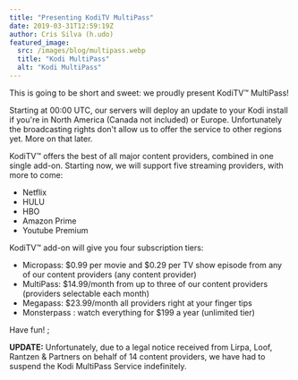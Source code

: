```yaml
---
title: "Presenting KodiTV MultiPass"
date: 2019-03-31T12:59:19Z
author: Cris Silva (h.udo)
featured_image:
  src: /images/blog/multipass.webp
  title: "Kodi MultiPass"
  alt: "Kodi MultiPass"
---
```


This is going to be short and sweet: we proudly present KodiTV™ MultiPass!

Starting at 00:00 UTC, our servers will deploy an update to your Kodi install if you're in North America (Canada not included) or Europe. Unfortunately the broadcasting rights don't allow us to offer the service to other regions yet. More on that later.

KodiTV™ offers the best of all major content providers, combined in one single add-on. Starting now, we will support five streaming providers, with more to come:

- Netflix
- HULU
- HBO
- Amazon Prime
- Youtube Premium

KodiTV™ add-on will give you four subscription tiers:

- Micropass: $0.99 per movie and $0.29 per TV show episode from any of our content providers (any content provider)
- MultiPass: $14.99/month from up to three of our content providers (providers selectable each month)
- Megapass: $23.99/month all providers right at your finger tips
- Monsterpass : watch everything for $199 a year (unlimited tier)

Have fun! ;

**UPDATE:** Unfortunately, due to a legal notice received from Lirpa, Loof, Rantzen & Partners on behalf of 14 content providers, we have had to suspend the Kodi MultiPass Service indefinitely.

